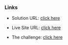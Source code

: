 ### Links

- Solution URL: [click here](https://github.com/weldu0/Frontend-Mentor-Challenges-Collection/tree/main/interactive-rating-component)

- Live Site URL: [click here](https://weldu0.github.io/Frontend-Mentor-Challenges-Collection/interactive-rating-component)

- The challenge: [click here](https://www.frontendmentor.io/challenges/interactive-rating-component-koxpeBUmI)